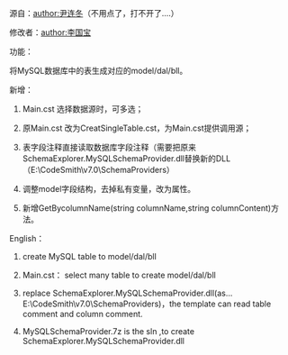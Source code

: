
源自：[author:尹连冬](http://www.yldzyp001.com)（不用点了，打不开了....）

修改者：[author:李国宝](http://codelover.link)


功能：


将MySQL数据库中的表生成对应的model/dal/bll。


新增：

1. Main.cst 选择数据源时，可多选；
2. 原Main.cst 改为CreatSingleTable.cst，为Main.cst提供调用源；
3. 表字段注释直接读取数据库字段注释（需要把原来SchemaExplorer.MySQLSchemaProvider.dll替换新的DLL
（E:\\CodeSmith\\v7.0\\SchemaProviders）

4. 调整model字段结构，去掉私有变量，改为属性。
5. 新增GetBycolumnName(string columnName,string columnContent)方法。




English：

1. create MySQL table to model/dal/bll

2. Main.cst： select many table to create model/dal/bll

3. replace SchemaExplorer.MySQLSchemaProvider.dll(as... E:\\CodeSmith\\v7.0\\SchemaProviders)，the template can read table comment and column comment. 

4. MySQLSchemaProvider.7z is the sln ,to create SchemaExplorer.MySQLSchemaProvider.dll





